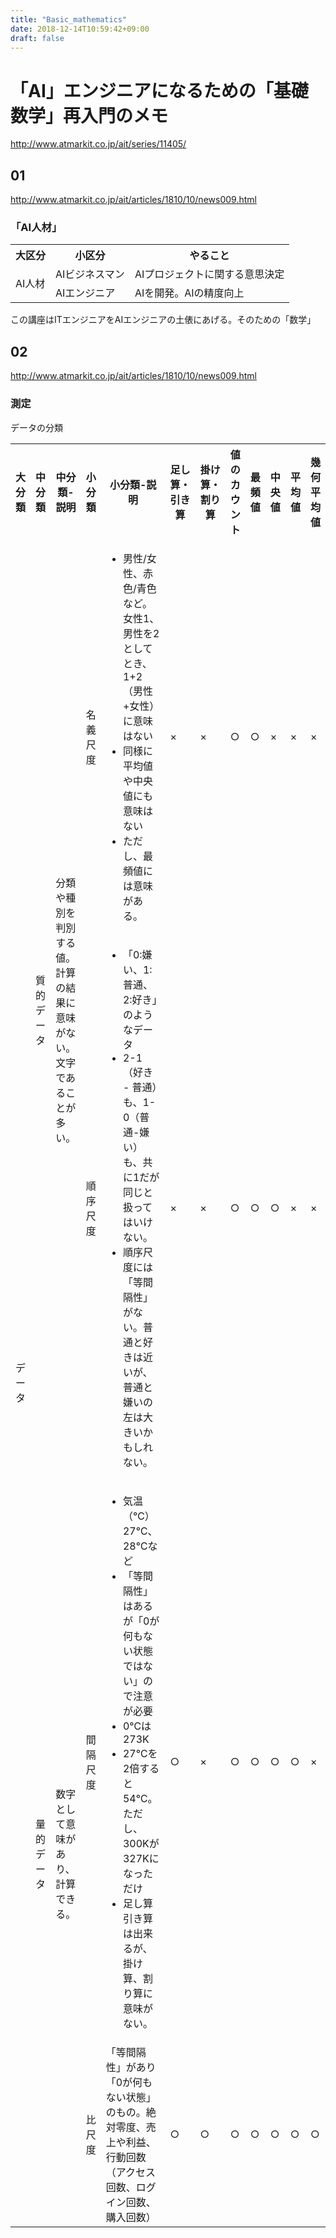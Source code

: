 ```yaml
---
title: "Basic_mathematics"
date: 2018-12-14T10:59:42+09:00
draft: false
---
```


# 「AI」エンジニアになるための「基礎数学」再入門のメモ

<http://www.atmarkit.co.jp/ait/series/11405/>

## 01

<http://www.atmarkit.co.jp/ait/articles/1810/10/news009.html>

### 「AI人材」

<table>
    <tr>
        <th>大区分</th>
        <th>小区分</th>
        <th>やること</th>
    </tr>
    <tr>
        <td rowspan="2">AI人材</td>
        <td>AIビジネスマン</td>
        <td>AIプロジェクトに関する意思決定</td>
    </tr>
    <tr>
        <td>AIエンジニア</td>
        <td>AIを開発。AIの精度向上</td>
    </tr>
</table>

この講座はITエンジニアをAIエンジニアの土俵にあげる。そのための「数学」

## 02

<http://www.atmarkit.co.jp/ait/articles/1810/10/news009.html>

### 測定

データの分類

<table>
    <tr>
        <th>大分類</th>
        <th>中分類</th>
        <th>中分類-説明</th>
        <th>小分類</th>
        <th>小分類-説明</th>
        <th>足し算・引き算</th>
        <th>掛け算・割り算</th>
        <th>値のカウント</th>
        <th>最頻値</th>
        <th>中央値</th>
        <th>平均値</th>
        <th>幾何平均値</th>
    </tr>
    <tr>
        <td rowspan="4">データ</td>
        <td rowspan="2">質的データ</td>
        <td rowspan="2">分類や種別を判別する値。計算の結果に意味がない。文字であることが多い。</td>
        <td>名義尺度</td>
        <td>
            <ul>
                <li>男性/女性、赤色/青色など。女性1、男性を2としてとき、1+2（男性+女性）に意味はない</li>
                <li>同様に平均値や中央値にも意味はない</li>
                <li>ただし、最頻値には意味がある。</li>
            </ul>
        </td>
        <td>×</td>
        <td>×</td>
        <td>○</td>
        <td>○</td>
        <td>×</td>
        <td>×</td>
        <td>×</td>
    </tr>
    <tr>
        <td>順序尺度</td>
        <td>
            <ul>
                <li>「0:嫌い、1:普通、2:好き」のようなデータ</li>
                <li>2-1（好き - 普通）も、1-0（普通-嫌い）も、共に1だが同じと扱ってはいけない。</li>
                <li>順序尺度には「等間隔性」がない。普通と好きは近いが、普通と嫌いの左は大きいかもしれない。</li>
            </ul>
        </td>
        <td>×</td>
        <td>×</td>
        <td>○</td>
        <td>○</td>
        <td>○</td>
        <td>×</td>
        <td>×</td>
    </tr>
    <tr>
        <td rowspan="2">量的データ</td>
        <td rowspan="2">数字として意味があり、計算できる。</td>
        <td>間隔尺度</td>
        <td>
            <ul>
                <li>気温（℃）　27℃、28℃など</li>
                <li>「等間隔性」はあるが「0が何もない状態ではない」ので注意が必要</li>
                <li>0℃は273K</li>
                <li>27℃を2倍すると54℃。ただし、300Kが327Kになっただけ</li>
                <li>足し算引き算は出来るが、掛け算、割り算に意味がない。</li>
            </ul>
        </td>
        <td>○</td>
        <td>×</td>
        <td>○</td>
        <td>○</td>
        <td>○</td>
        <td>○</td>
        <td>×</td>
    </tr>
    <tr>
        <td>比尺度</td>
        <td>「等間隔性」があり「0が何もない状態」のもの。絶対零度、売上や利益、行動回数（アクセス回数、ログイン回数、購入回数）
        </td>
                <td>○</td>
        <td>○</td>
        <td>○</td>
        <td>○</td>
        <td>○</td>
        <td>○</td>
        <td>○</td>
    </tr>
</table>


